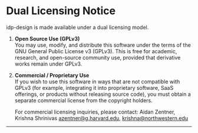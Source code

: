 Dual Licensing Notice
=====================

idp-design is made available under a dual licensing model.

1. **Open Source Use (GPLv3)**  
   You may use, modify, and distribute this software under the terms of the
   GNU General Public License v3 (GPLv3). This is free for academic, research,
   and open-source community use, provided that derivative works remain under
   GPLv3.

2. **Commercial / Proprietary Use**  
   If you wish to use this software in ways that are not compatible with GPLv3
   (for example, integrating it into proprietary software, SaaS offerings, or
   products without releasing source code), you must obtain a separate
   commercial license from the copyright holders.

   For commercial licensing inquiries, please contact:
   Aidan Zentner, Krishna Shrinivas 
   azentner@g.harvard.edu, krishna@northwestern.edu
---